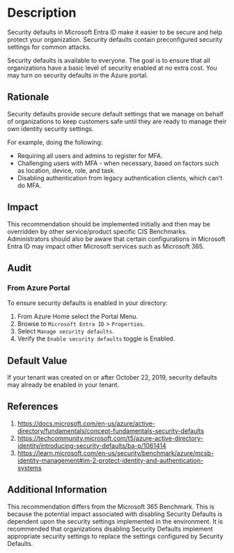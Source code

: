 # Description

Security defaults in Microsoft Entra ID make it easier to be secure and help protect your organization. Security defaults contain preconfigured security settings for common attacks.

Security defaults is available to everyone. The goal is to ensure that all organizations have a basic level of security enabled at no extra cost. You may turn on security defaults in the Azure portal.

## Rationale

Security defaults provide secure default settings that we manage on behalf of organizations to keep customers safe until they are ready to manage their own identity security settings.

For example, doing the following:

- Requiring all users and admins to register for MFA.
- Challenging users with MFA - when necessary, based on factors such as location, device, role, and task.
- Disabling authentication from legacy authentication clients, which can’t do MFA.

## Impact

This recommendation should be implemented initially and then may be overridden by other service/product specific CIS Benchmarks. Administrators should also be aware that certain configurations in Microsoft Entra ID may impact other Microsoft services such as Microsoft 365.

## Audit

### From Azure Portal

To ensure security defaults is enabled in your directory:

1. From Azure Home select the Portal Menu.
2. Browse to `Microsoft Entra ID` > `Properties`.
3. Select `Manage security defaults`.
4. Verify the `Enable security defaults` toggle is Enabled.

## Default Value

If your tenant was created on or after October 22, 2019, security defaults may already be enabled in your tenant.

## References

1. <https://docs.microsoft.com/en-us/azure/active-directory/fundamentals/concept-fundamentals-security-defaults>
2. <https://techcommunity.microsoft.com/t5/azure-active-directory-identity/introducing-security-defaults/ba-p/1061414>
3. <https://learn.microsoft.com/en-us/security/benchmark/azure/mcsb-identity-management#im-2-protect-identity-and-authentication-systems>

## Additional Information

This recommendation differs from the Microsoft 365 Benchmark. This is because the potential impact associated with disabling Security Defaults is dependent upon the security settings implemented in the environment. It is recommended that organizations disabling Security Defaults implement appropriate security settings to replace the settings configured by Security Defaults.
